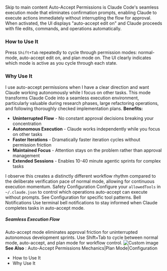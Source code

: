 Skip to main content
Auto-Accept Permissions is Claude Code's seamless execution mode that eliminates confirmation prompts, enabling Claude to execute actions immediately without interrupting the flow for approval. When activated, the UI displays "auto-accept edit on" and Claude proceeds with file edits, commands, and operations automatically.
### How to Use It​
Press `Shift+Tab` repeatedly to cycle through permission modes: normal-mode, auto-accept edit on, and plan mode on. The UI clearly indicates which mode is active as you cycle through each state.
### Why Use It​
I use auto-accept permissions when I have a clear direction and want Claude working autonomously while I focus on other tasks. This mode transforms Claude Code into a seamless execution environment, particularly valuable during research phases, large refactoring operations, and following thoroughly checked implementation plans.
**Benefits:**
  * **Uninterrupted Flow** - No constant approval decisions breaking your concentration
  * **Autonomous Execution** - Claude works independently while you focus on other tasks
  * **Faster Iterations** - Dramatically faster iteration cycles without permission friction
  * **Maintained Focus** - Attention stays on the problem rather than approval management
  * **Extended Sessions** - Enables 10-40 minute agentic sprints for complex tasks


I observe this creates a distinctly different workflow rhythm compared to the deliberate verification pace of normal mode, allowing for continuous execution momentum.
Safety Configuration
Configure your `allowedTools` in `~/.claude.json` to control which operations auto-accept can execute without prompts. See Configuration for specific tool patterns.
Bell Notifications
Use terminal bell notifications to stay informed when Claude completes tasks in auto-accept mode.
##### Seamless Execution Flow
Auto-accept mode eliminates approval friction for uninterrupted autonomous development sprints. Use Shift+Tab to cycle between normal mode, auto-accept, and plan mode for workflow control.
![Custom image](https://www.claudelog.com/img/discovery/028_fire.png)
**See Also** : Auto-Accept Permissions Mechanics|Plan Mode|Configuration
  * How to Use It
  * Why Use It


